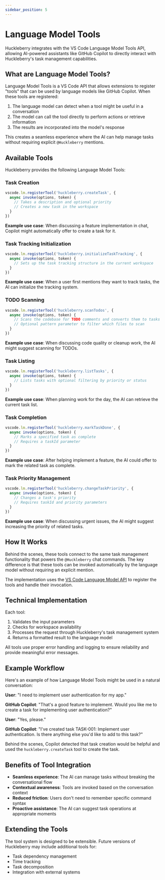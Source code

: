 ```yaml
---
sidebar_position: 5
---
```


# Language Model Tools

Huckleberry integrates with the VS Code Language Model Tools API, allowing AI-powered assistants like GitHub Copilot to directly interact with Huckleberry's task management capabilities.

## What are Language Model Tools?

Language Model Tools is a VS Code API that allows extensions to register "tools" that can be used by language models like GitHub Copilot. When these tools are registered:

1. The language model can detect when a tool might be useful in a conversation
2. The model can call the tool directly to perform actions or retrieve information
3. The results are incorporated into the model's response

This creates a seamless experience where the AI can help manage tasks without requiring explicit `@Huckleberry` mentions.

## Available Tools

Huckleberry provides the following Language Model Tools:

### Task Creation

```typescript
vscode.lm.registerTool('huckleberry.createTask', {
  async invoke(options, token) {
    // Takes a description and optional priority
    // Creates a new task in the workspace
  }
})
```

**Example use case**: When discussing a feature implementation in chat, Copilot might automatically offer to create a task for it.

### Task Tracking Initialization

```typescript
vscode.lm.registerTool('huckleberry.initializeTaskTracking', {
  async invoke(options, token) {
    // Sets up the task tracking structure in the current workspace
  }
})
```

**Example use case**: When a user first mentions they want to track tasks, the AI can initialize the tracking system.

### TODO Scanning

```typescript
vscode.lm.registerTool('huckleberry.scanTodos', {
  async invoke(options, token) {
    // Scans the codebase for TODO comments and converts them to tasks
    // Optional pattern parameter to filter which files to scan
  }
})
```

**Example use case**: When discussing code quality or cleanup work, the AI might suggest scanning for TODOs.

### Task Listing

```typescript
vscode.lm.registerTool('huckleberry.listTasks', {
  async invoke(options, token) {
    // Lists tasks with optional filtering by priority or status
  }
})
```

**Example use case**: When planning work for the day, the AI can retrieve the current task list.

### Task Completion

```typescript
vscode.lm.registerTool('huckleberry.markTaskDone', {
  async invoke(options, token) {
    // Marks a specified task as complete
    // Requires a taskId parameter
  }
})
```

**Example use case**: After helping implement a feature, the AI could offer to mark the related task as complete.

### Task Priority Management

```typescript
vscode.lm.registerTool('huckleberry.changeTaskPriority', {
  async invoke(options, token) {
    // Changes a task's priority
    // Requires taskId and priority parameters
  }
})
```

**Example use case**: When discussing urgent issues, the AI might suggest increasing the priority of related tasks.

## How It Works

Behind the scenes, these tools connect to the same task management functionality that powers the `@Huckleberry` chat commands. The key difference is that these tools can be invoked automatically by the language model without requiring an explicit mention.

The implementation uses the [VS Code Language Model API](https://code.visualstudio.com/api/extension-guides/language-model) to register the tools and handle their invocation.

## Technical Implementation

Each tool:

1. Validates the input parameters
2. Checks for workspace availability
3. Processes the request through Huckleberry's task management system
4. Returns a formatted result to the language model

All tools use proper error handling and logging to ensure reliability and provide meaningful error messages.

## Example Workflow

Here's an example of how Language Model Tools might be used in a natural conversation:

**User**: "I need to implement user authentication for my app."

**GitHub Copilot**: "That's a good feature to implement. Would you like me to create a task for implementing user authentication?"

**User**: "Yes, please."

**GitHub Copilot**: "I've created task TASK-001: Implement user authentication. Is there anything else you'd like to add to this task?"

Behind the scenes, Copilot detected that task creation would be helpful and used the `huckleberry.createTask` tool to create the task.

## Benefits of Tool Integration

- **Seamless experience**: The AI can manage tasks without breaking the conversational flow
- **Contextual awareness**: Tools are invoked based on the conversation context
- **Reduced friction**: Users don't need to remember specific command syntax
- **Proactive assistance**: The AI can suggest task operations at appropriate moments

## Extending the Tools

The tool system is designed to be extensible. Future versions of Huckleberry may include additional tools for:

- Task dependency management
- Time tracking
- Task decomposition
- Integration with external systems